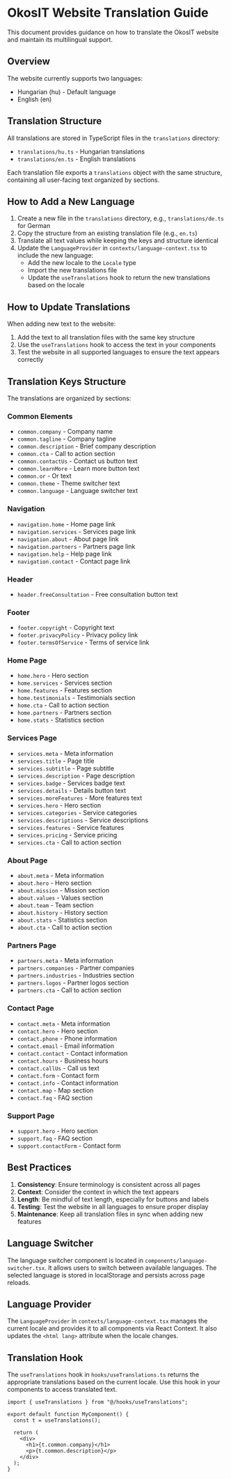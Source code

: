 # OkosIT Website Translation Guide

This document provides guidance on how to translate the OkosIT website and maintain its multilingual support.

## Overview

The website currently supports two languages:
- Hungarian (hu) - Default language
- English (en)

## Translation Structure

All translations are stored in TypeScript files in the `translations` directory:
- `translations/hu.ts` - Hungarian translations
- `translations/en.ts` - English translations

Each translation file exports a `translations` object with the same structure, containing all user-facing text organized by sections.

## How to Add a New Language

1. Create a new file in the `translations` directory, e.g., `translations/de.ts` for German
2. Copy the structure from an existing translation file (e.g., `en.ts`)
3. Translate all text values while keeping the keys and structure identical
4. Update the `LanguageProvider` in `contexts/language-context.tsx` to include the new language:
   - Add the new locale to the `Locale` type
   - Import the new translations file
   - Update the `useTranslations` hook to return the new translations based on the locale

## How to Update Translations

When adding new text to the website:
1. Add the text to all translation files with the same key structure
2. Use the `useTranslations` hook to access the text in your components
3. Test the website in all supported languages to ensure the text appears correctly

## Translation Keys Structure

The translations are organized by sections:

### Common Elements
- `common.company` - Company name
- `common.tagline` - Company tagline
- `common.description` - Brief company description
- `common.cta` - Call to action section
- `common.contactUs` - Contact us button text
- `common.learnMore` - Learn more button text
- `common.or` - Or text
- `common.theme` - Theme switcher text
- `common.language` - Language switcher text

### Navigation
- `navigation.home` - Home page link
- `navigation.services` - Services page link
- `navigation.about` - About page link
- `navigation.partners` - Partners page link
- `navigation.help` - Help page link
- `navigation.contact` - Contact page link

### Header
- `header.freeConsultation` - Free consultation button text

### Footer
- `footer.copyright` - Copyright text
- `footer.privacyPolicy` - Privacy policy link
- `footer.termsOfService` - Terms of service link

### Home Page
- `home.hero` - Hero section
- `home.services` - Services section
- `home.features` - Features section
- `home.testimonials` - Testimonials section
- `home.cta` - Call to action section
- `home.partners` - Partners section
- `home.stats` - Statistics section

### Services Page
- `services.meta` - Meta information
- `services.title` - Page title
- `services.subtitle` - Page subtitle
- `services.description` - Page description
- `services.badge` - Services badge text
- `services.details` - Details button text
- `services.moreFeatures` - More features text
- `services.hero` - Hero section
- `services.categories` - Service categories
- `services.descriptions` - Service descriptions
- `services.features` - Service features
- `services.pricing` - Service pricing
- `services.cta` - Call to action section

### About Page
- `about.meta` - Meta information
- `about.hero` - Hero section
- `about.mission` - Mission section
- `about.values` - Values section
- `about.team` - Team section
- `about.history` - History section
- `about.stats` - Statistics section
- `about.cta` - Call to action section

### Partners Page
- `partners.meta` - Meta information
- `partners.companies` - Partner companies
- `partners.industries` - Industries section
- `partners.logos` - Partner logos section
- `partners.cta` - Call to action section

### Contact Page
- `contact.meta` - Meta information
- `contact.hero` - Hero section
- `contact.phone` - Phone information
- `contact.email` - Email information
- `contact.contact` - Contact information
- `contact.hours` - Business hours
- `contact.callUs` - Call us text
- `contact.form` - Contact form
- `contact.info` - Contact information
- `contact.map` - Map section
- `contact.faq` - FAQ section

### Support Page
- `support.hero` - Hero section
- `support.faq` - FAQ section
- `support.contactForm` - Contact form

## Best Practices

1. **Consistency**: Ensure terminology is consistent across all pages
2. **Context**: Consider the context in which the text appears
3. **Length**: Be mindful of text length, especially for buttons and labels
4. **Testing**: Test the website in all languages to ensure proper display
5. **Maintenance**: Keep all translation files in sync when adding new features

## Language Switcher

The language switcher component is located in `components/language-switcher.tsx`. It allows users to switch between available languages. The selected language is stored in localStorage and persists across page reloads.

## Language Provider

The `LanguageProvider` in `contexts/language-context.tsx` manages the current locale and provides it to all components via React Context. It also updates the `<html lang>` attribute when the locale changes.

## Translation Hook

The `useTranslations` hook in `hooks/useTranslations.ts` returns the appropriate translations based on the current locale. Use this hook in your components to access translated text.

```tsx
import { useTranslations } from "@/hooks/useTranslations";

export default function MyComponent() {
  const t = useTranslations();
  
  return (
    <div>
      <h1>{t.common.company}</h1>
      <p>{t.common.description}</p>
    </div>
  );
}
```
